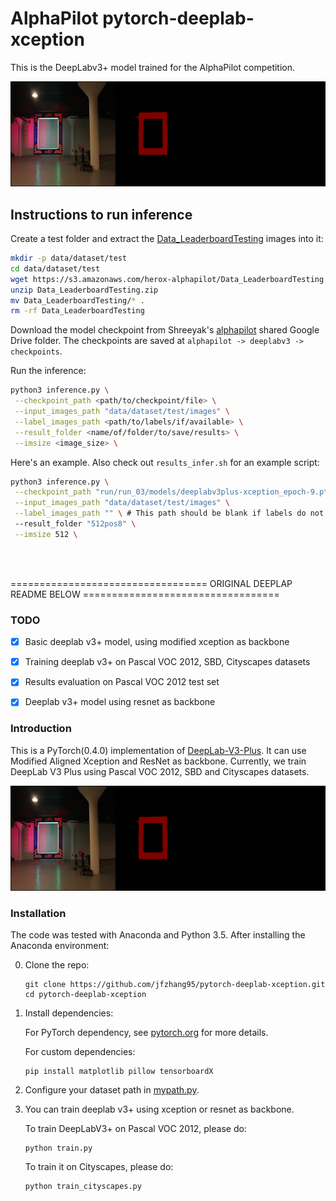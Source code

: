 # AlphaPilot pytorch-deeplab-xception

This is the DeepLabv3+ model trained for the AlphaPilot competition.  

![Results](doc/results.png)

## Instructions to run inference

Create a test folder and extract the [Data_LeaderboardTesting](https://www.herox.com/alphapilot/resource/318) images into it:

```bash
mkdir -p data/dataset/test
cd data/dataset/test
wget https://s3.amazonaws.com/herox-alphapilot/Data_LeaderboardTesting.zip
unzip Data_LeaderboardTesting.zip
mv Data_LeaderboardTesting/* .
rm -rf Data_LeaderboardTesting
```

Download the model checkpoint from Shreeyak's [alphapilot](https://drive.google.com/drive/folders/1kWv8mx87RwPk5vDd1BM6Z9ttOPr__Pu2?usp=sharing) shared Google Drive folder. The checkpoints are saved at `alphapilot -> deeplabv3 -> checkpoints`.

Run the inference:

```bash
python3 inference.py \
 --checkpoint_path <path/to/checkpoint/file> \
 --input_images_path "data/dataset/test/images" \
 --label_images_path <path/to/labels/if/available> \
 --result_folder <name/of/folder/to/save/results> \
 --imsize <image_size> \
```

Here's an example. Also check out `results_infer.sh` for an example script:

```bash
python3 inference.py \
 --checkpoint_path "run/run_03/models/deeplabv3plus-xception_epoch-9.pth" \
 --input_images_path "data/dataset/test/images" \
 --label_images_path "" \ # This path should be blank if labels do not exist for test set.
 --result_folder "512pos8" \
 --imsize 512 \
```

&nbsp;  
&nbsp;  

================================== ORIGINAL DEEPLAP README BELOW ==================================
### TODO
- [x] Basic deeplab v3+ model, using modified xception as backbone
- [x] Training deeplab v3+ on Pascal VOC 2012, SBD, Cityscapes datasets
- [x] Results evaluation on Pascal VOC 2012 test set
- [x] Deeplab v3+ model using resnet as backbone


### Introduction
This is a PyTorch(0.4.0) implementation of [DeepLab-V3-Plus](https://arxiv.org/pdf/1802.02611). It
can use Modified Aligned Xception and ResNet as backbone. Currently, we train DeepLab V3 Plus
using Pascal VOC 2012, SBD and Cityscapes datasets.

![Results](doc/results.png)


### Installation
The code was tested with Anaconda and Python 3.5. After installing the Anaconda environment:

0. Clone the repo:
    ```Shell
    git clone https://github.com/jfzhang95/pytorch-deeplab-xception.git
    cd pytorch-deeplab-xception
    ```

1. Install dependencies:

    For PyTorch dependency, see [pytorch.org](https://pytorch.org/) for more details.

    For custom dependencies:
    ```Shell
    pip install matplotlib pillow tensorboardX
    ```

2. Configure your dataset path in [mypath.py](https://github.com/jfzhang95/pytorch-deeplab-xception/blob/master/mypath.py).

3. You can train deeplab v3+ using xception or resnet as backbone.

    To train DeepLabV3+ on Pascal VOC 2012, please do:
    ```Shell
    python train.py
    ```

    To train it on Cityscapes, please do:
    ```Shell
    python train_cityscapes.py
    ```




